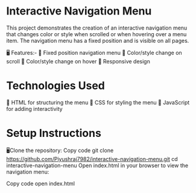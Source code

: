 
# Interactive Navigation Menu
This project demonstrates the creation of an interactive navigation menu that changes color or style when scrolled or when hovering over a menu item. The navigation menu has a fixed position and is visible on all pages.

 🖥️ Features:-
🧠 Fixed position navigation menu
🧠 Color/style change on scroll
🧠 Color/style change on hover
🧠 Responsive design

# Technologies Used
📖 HTML for structuring the menu
📖 CSS for styling the menu
📖 JavaScript for adding interactivity

 # Setup Instructions
🖥️Clone the repository:
Copy code
git clone https://github.com/Piyushraj7982/interactive-navigation-menu.git
cd interactive-navigation-menu
Open index.html in your browser to view the navigation menu:

Copy code
open index.html

